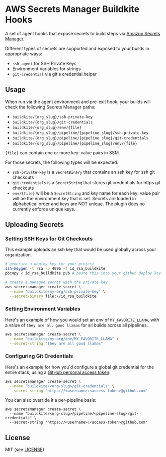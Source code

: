 # AWS Secrets Manager Buildkite Hooks

A set of agent hooks that expose secrets to build steps via [Amazon Secrets Manager](https://aws.amazon.com/secrets-manager/).

Different types of secrets are supported and exposed to your builds in appropriate ways:

- `ssh-agent` for SSH Private Keys
- Environment Variables for strings
- `git-credential` via git's credential.helper

## Usage

When run via the agent environment and pre-exit hook, your builds will check the following Secrets Manager paths:

* `buildkite/{org_slug}/ssh-private-key`
* `buildkite/{org_slug}/git-credentials`
* `buildkite/{org_slug}/env/{file}`
* `buildkite/{org_slug}/pipeline/{pipeline_slug}/ssh-private-key`
* `buildkite/{org_slug}/pipeline/{pipeline_slug}/git-credentials`
* `buildkite/{org_slug}/pipeline/{pipeline_slug}/env/{file}`

`{file}` can contain one or more key: value pairs in SSM.


For those secrets, the following types will be expected:

* `ssh-private-key` is a `SecretBinary` that contains an ssh key for ssh git checkouts
* `git-credentials` is a `SecretString` that stores git credentials for https git checkouts
* `env/{file}` will be a `SecretString` and key name for each key: value pair will be the environment key that is set. Secrets are loaded in alphabetical order and keys are NOT unique. The plugin does no currently enforce unique keys.

## Uploading Secrets

### Setting SSH Keys for Git Checkouts

This example uploads an ssh key that would be used globally across your organization.

```bash
# generate a deploy key for your project
ssh-keygen -t rsa -b 4096 -f id_rsa_buildkite
pbcopy < id_rsa_buildkite.pub # paste this into your github deploy key

# create a managed secret with the private key
aws secretsmanager create-secret \
  --name "buildkite/my-org/ssh-private-key" \
  --secret-binary file://id_rsa_buildkite
```

### Setting Environment Variables

Here's an example of how you would set an env of `MY_FAVORITE_LLAMA`, with a value of `they are all good llamas` for all builds across all pipelines.

```bash
aws secretsmanager create-secret \
  --name "buildkite/my-org/env/MY_FAVORITE_LLAMA" \
  --secret-string "they are all good llamas"
```

### Configuring Git Credentials

Here's an example for how you'd configure a global git credential for the entire stack, using a [GitHub personal access token](https://help.github.com/articles/creating-a-personal-access-token-for-the-command-line/):

```bash
aws secretsmanager create-secret \
  --name "buildkite/<org-slug>/git-credentials" \
  --secret-string "https://<username>:<access-token>@github.com"
```

You can also override it a per-pipeline basis:

```
aws secretsmanager create-secret \
  --name "buildkite/<org-slug>/pipeline/<pipeline-slug>/git-credentials" \
  --secret-string "https://<username>:<access-token>@github.com"
```

## License

MIT (see [LICENSE](LICENSE))
